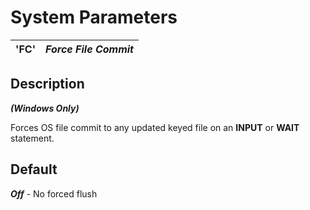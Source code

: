 # System Parameters

**'FC'** |  **_Force File Commit_**  
---|---  
  
##  Description

**_(Windows Only)_**

Forces OS file commit to any updated keyed file on an **INPUT** or **WAIT** statement.

##  Default

**_Off_** \- No forced flush
